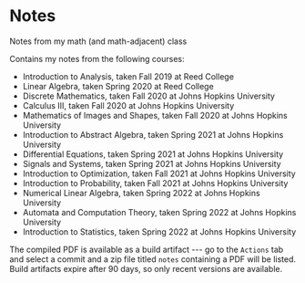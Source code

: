 # Notes
Notes from my math (and math-adjacent) class

Contains my notes from the following courses:
- Introduction to Analysis, taken Fall 2019 at Reed College
- Linear Algebra, taken Spring 2020 at Reed College
- Discrete Mathematics, taken Fall 2020 at Johns Hopkins University
- Calculus III, taken Fall 2020 at Johns Hopkins University
- Mathematics of Images and Shapes, taken Fall 2020 at Johns Hopkins University
- Introduction to Abstract Algebra, taken Spring 2021 at Johns Hopkins University
- Differential Equations, taken Spring 2021 at Johns Hopkins University
- Signals and Systems, taken Spring 2021 at Johns Hopkins University
- Introduction to Optimization, taken Fall 2021 at Johns Hopkins University
- Introduction to Probability, taken Fall 2021 at Johns Hopkins University
- Numerical Linear Algebra, taken Spring 2022 at Johns Hopkins University
- Automata and Computation Theory, taken Spring 2022 at Johns Hopkins University
- Introduction to Statistics, taken Spring 2022 at Johns Hopkins University


The compiled PDF is available as a build artifact --- go to the `Actions` tab and select a commit and a zip file titled `notes` containing a PDF will be listed. Build artifacts expire after 90 days, so only recent versions are available.
